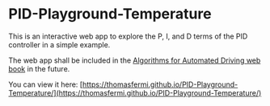 # PID-Playground-Temperature
This is an interactive web app to explore the P, I, and D terms of the PID controller in a simple example.

The web app shall be included in the [Algorithms for Automated Driving web book](https://thomasfermi.github.io/Algorithms-for-Automated-Driving/Introduction/intro.html) in the future.

You can view it here: [https://thomasfermi.github.io/PID-Playground-Temperature/](https://thomasfermi.github.io/PID-Playground-Temperature/)